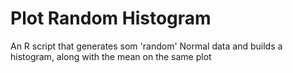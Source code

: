 # Plot Random Histogram

An R script that generates som 'random' Normal data and builds a
histogram, along with the mean on the same plot